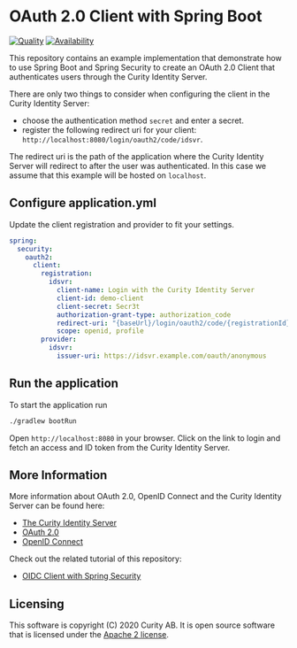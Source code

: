 # OAuth 2.0 Client with Spring Boot

[![Quality](https://curity.io/assets/images/badges/spring-boot-oauth-client-quality.svg)](https://curity.io/resources/code-examples/status/)
[![Availability](https://curity.io/assets/images/badges/spring-boot-oauth-client-availability.svg)](https://curity.io/resources/code-examples/status/)

This repository contains an example implementation that demonstrate how to use Spring Boot and Spring Security to create an OAuth 2.0 Client that authenticates users through the Curity Identity Server.

There are only two things to consider when configuring the client in the Curity Identity Server:

* choose the authentication method `secret` and enter a secret. 
* register the following redirect uri for your client: `http://localhost:8080/login/oauth2/code/idsvr`. 

The redirect uri is the path of the application where the Curity Identity Server will redirect to after the user was authenticated. In this case we assume that this example will be hosted on `localhost`. 

## Configure application.yml
Update the client registration and provider to fit your settings.

```yaml
spring:
  security:
    oauth2:
      client:
        registration:
          idsvr:
            client-name: Login with the Curity Identity Server
            client-id: demo-client
            client-secret: Secr3t
            authorization-grant-type: authorization_code
            redirect-uri: "{baseUrl}/login/oauth2/code/{registrationId}"
            scope: openid, profile
        provider:
          idsvr:
            issuer-uri: https://idsvr.example.com/oauth/anonymous
```

## Run the application
To start the application run 

```bash
./gradlew bootRun
```

Open `http://localhost:8080` in your browser. Click on the link to login and fetch an access and ID token from the Curity Identity Server.

## More Information
More information about OAuth 2.0, OpenID Connect and the Curity Identity Server can be found here:

* [The Curity Identity Server](https://curity.io)
* [OAuth 2.0](https://curity.io/resources/oauth/)
* [OpenID Connect](https://curity.io/resources/openid-connect/)

Check out the related tutorial of this repository:
* [OIDC Client with Spring Security](https://curity.io/resources/tutorials/howtos/writing-clients/oidc-spring-boot/)

## Licensing

This software is copyright (C) 2020 Curity AB. It is open source software that is licensed under the [Apache 2 license](LICENSE).
